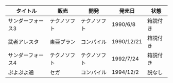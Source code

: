 | タイトル | 販売 | 開発 | 発売日 | 状態 |
| ---- | ---- | ---- | ---- | ---- |
| サンダーフォース3 | テクノソフト | テクノソフト | 1990/6/8 | 箱説付き |
| 武者アレスタ | 東亜プラン | コンパイル | 1990/12/21 | 箱説付き |
| サンダーフォース4 | テクノソフト | テクノソフト | 1992/7/24 | 箱説付き |
| ぷよぷよ通 | セガ | コンパイル | 1994/12/2 | 説なし |
